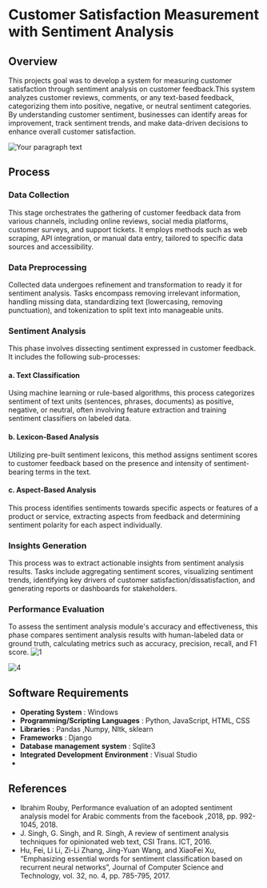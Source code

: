 # Customer Satisfaction Measurement with Sentiment Analysis
## Overview 
This projects goal was to develop a system for measuring customer satisfaction through sentiment analysis on customer feedback.This system analyzes customer reviews, comments, or any text-based feedback, categorizing them into positive, negative, or neutral sentiment categories.  By understanding customer sentiment, businesses can identify areas for improvement, track sentiment trends, and make data-driven decisions to enhance overall customer satisfaction.

![Your paragraph text](https://github.com/saimaansi13/Customer-Satisfaction-Measurement-with-Sentiment-Analysis/assets/125540201/b54c1d4e-e928-4b84-aedb-6f720dedb1bf)

## Process

### Data Collection
This stage orchestrates the gathering of customer feedback data from various channels, including online reviews, social media platforms, customer surveys, and support tickets. It employs methods such as web scraping, API integration, or manual data entry, tailored to specific data sources and accessibility.
### Data Preprocessing
Collected data undergoes refinement and transformation to ready it for sentiment analysis. Tasks encompass removing irrelevant information, handling missing data, standardizing text (lowercasing, removing punctuation), and tokenization to split text into manageable units.
### Sentiment Analysis
This phase involves dissecting sentiment expressed in customer feedback. It includes the following sub-processes:
#### a. Text Classification
Using machine learning or rule-based algorithms, this process categorizes sentiment of text units (sentences, phrases, documents) as positive, negative, or neutral, often involving feature extraction and training sentiment classifiers on labeled data.
#### b. Lexicon-Based Analysis
Utilizing pre-built sentiment lexicons, this method assigns sentiment scores to customer feedback based on the presence and intensity of sentiment-bearing terms in the text.
#### c. Aspect-Based Analysis
This process identifies sentiments towards specific aspects or features of a product or service, extracting aspects from feedback and determining sentiment polarity for each aspect individually.
### Insights Generation
This process was to extract actionable insights from sentiment analysis results. Tasks include aggregating sentiment scores, visualizing sentiment trends, identifying key drivers of customer satisfaction/dissatisfaction, and generating reports or dashboards for stakeholders.
### Performance Evaluation
To assess the sentiment analysis module's accuracy and effectiveness, this phase compares sentiment analysis results with human-labeled data or ground truth, calculating metrics such as accuracy, precision, recall, and F1 score.
![1](https://github.com/saimaansi13/Customer-Satisfaction-Measurement-with-Sentiment-Analysis/assets/125540201/17aaf664-dfc5-4836-8ee6-a0b707ff9297)

![4](https://github.com/saimaansi13/Customer-Satisfaction-Measurement-with-Sentiment-Analysis/assets/125540201/8eab0f2c-34b1-4495-82c7-1ef75b64c175)

## Software Requirements
- **Operating System**  :  Windows 
- **Programming/Scripting Languages**  :  Python, JavaScript, HTML, CSS
- **Libraries** : Pandas ,Numpy, Nltk, sklearn
- **Frameworks**  : Django
- **Database** **management** **system** :  Sqlite3
- **Integrated** **Development** **Environment** :  Visual Studio
- 
## References 
- Ibrahim Rouby, Performance evaluation of an adopted sentiment analysis model for Arabic comments from the facebook ,2018, pp. 992-1045, 2018.
- J. Singh, G. Singh, and R. Singh, A review of sentiment analysis techniques for opinionated web text, CSI Trans. ICT, 2016.
- Hu, Fei, Li Li, Zi-Li Zhang, Jing-Yuan Wang, and XiaoFei Xu, “Emphasizing essential words for sentiment classification based on recurrent neural networks”, Journal of Computer Science and Technology, vol. 32, no. 4, pp. 785-795, 2017. 
